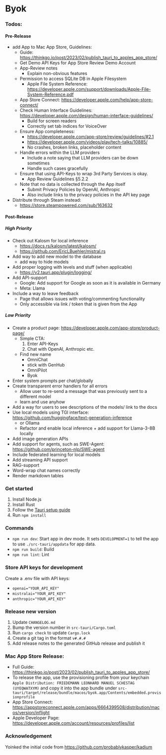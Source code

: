# Byok

### Todos:

#### Pre-Release

- add App to Mac App Store, Guidelines:
  - Guide: https://thinkgo.io/post/2023/02/publish_tauri_to_apples_app_store/
  - Get Demo API Keys for App Store Review Demo Account
  - App-Review notes
    - Explain non-obvious features
  - Permission to access SQLite DB in Apple Filesystem
    - Apple File System Reference: https://developer.apple.com/support/downloads/Apple-File-System-Reference.pdf
  - App Store Connect: https://developer.apple.com/help/app-store-connect/
  - Check Human Interface Guidelines: https://developer.apple.com/design/human-interface-guidelines/
    - Build for screen readers
    - Correctly set tab indices for VoiceOver
  - Ensure App completeness:
    - https://developer.apple.com/app-store/review/guidelines/#2.1
    - https://developer.apple.com/videos/play/tech-talks/10885/
    - No crashes, broken links, placeholder content
  - Handle errors within the LLM providers
    - Include a note saying that LLM providers can be down sometimes
    - Handle such cases gracefully
  - Ensure that using API-Keys to wrap 3rd Party Services is okay.
    - App Review Guidelines §5.2.2
  - Note that no data is collected through the App itself
    - Submit Privacy Policies by OpenAI, Anthropic
    - Also include links to the privacy policies in the API key page
- Distribute through Steam instead:
  - https://store.steampowered.com/sub/163632

#### Post-Release

##### High Priority

- Check out Kalosm for local inference
  - https://docs.rs/kalosm/latest/kalosm/
  - https://github.com/EricLBuehler/mistral.rs
- Add way to add new model to the database
  - add way to hide models
- Add proper logging with levels and stuff (when applicable)
  - https://v2.tauri.app/plugin/logging/
- Add API-support
  - Google: Add support for Google as soon as it is available in Germany
  - Meta: Llama
- Include a way to leave feedback
  - Page that allows issues with voting/commenting functionality
  - Only accessible via link / token that is given from the App

##### Low Priority

- Create a product page: https://developer.apple.com/app-store/product-page/
  - Simple CTA:
    1. Enter API-Keys
    2. Chat with OpenAI, Anthropic etc.
  - Find new name
    - OmniChat
    - stick with GenHub
    - OmniPilot
    - Byok
- Enter system prompts per chat/globally
- Create transparent error handlers for all errors
  - Allow user to re-send a message that was previously sent to a different model
  - learn and use anyhow
- Add a way for users to see descriptions of the models/ link to the docs
- Use local models using TGI interface: https://github.com/huggingface/text-generation-inference
  - or Ollama
  - Refactor and enable local inference + add support for Llama-3-8B locally
- Add image generation APIs
- Add support for agents, such as SWE-Agent: https://github.com/princeton-nlp/SWE-agent
- Include federated learning for local models
- Add streaming API support
- RAG-support
- Word-wrap chat names correctly
- Render markdown tables

### Get started

1. Install Node.js
2. Install Rust
3. Follow the [Tauri setup guide](https://tauri.studio/en/docs/getting-started/intro)
4. Run `npm install`

### Commands

- `npm run dev`: Start app in dev mode. It sets `DEVELOPMENT=1` to tell the app to use `./src-tauri/appdata` for app data.
- `npm run build`: Build
- `npm run lint`: Lint

### Store API keys for development

Create a .env file with API keys:

- `openai="YOUR_API_KEY"`
- `mistralai="YOUR_API_KEY"`
- `anthropic="YOUR_API_KEY"`

### Release new version

1. Update `CHANGELOG.md`
2. Bump the version number in `src-tauri/Cargo.toml`
3. Run `cargo check` to update `Cargo.lock`
4. Create a git tag in the format `v#.#.#`
5. Add release notes to the generated GitHub release and publish it

### Mac App Store Release:

- Full Guide: https://thinkgo.io/post/2023/02/publish_tauri_to_apples_app_store/
- To release the app, use the provisioning profile from your keychain `Apple Distribution: FRIEDEMANN LEONHARD MANUEL SCHESTAG (UYEQWATXYM)` and copy it into the app bundle under `src-tauri/target/release/bundle/macos/byok.app/Contents/embedded.provisionprofile`
- App Store Connect: https://appstoreconnect.apple.com/apps/6664399508/distribution/macos/version/inflight
- Apple Developer Page: https://developer.apple.com/account/resources/profiles/list

### Acknowledgement

Yoinked the initial code from https://github.com/probablykasper/kadium
